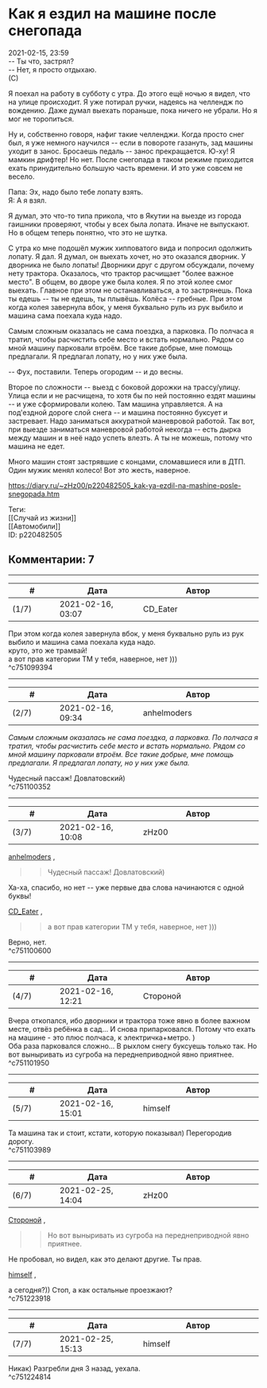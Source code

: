 Как я ездил на машине после снегопада
=====================================

  
2021-02-15, 23:59  
 -- Ты что, застрял?   
 -- Нет, я просто отдыхаю.   
 (С)   
   
 Я поехал на работу в субботу с утра. До этого ещё ночью я видел, что на улице происходит. Я уже потирал ручки, надеясь на челлендж по вождению. Даже думал выехать пораньше, пока ничего не убрали. Но я мог не торопиться.   
   
 Ну и, собственно говоря, нафиг такие челленджи. Когда просто снег был, я уже немного научился -- если в повороте газануть, зад машины уходит в занос. Бросаешь педаль -- занос прекращается. Ю-ху! Я мамкин дрифтер! Но нет. После снегопада в таком режиме приходится ехать принудительно большую часть времени. И это уже совсем не весело.   
   
 Папа: Эх, надо было тебе лопату взять.   
 Я: А я взял.   
   
 Я думал, это что-то типа прикола, что в Якутии на выезде из города гаишники проверяют, чтобы у всех была лопата. Иначе не выпускают. Но в общем теперь понятно, что это не шутка.   
   
 С утра ко мне подошёл мужик хипповатого вида и попросил одолжить лопату. Я дал. Я думал, он выехать хочет, но это оказался дворник. У дворника не было лопаты! Дворники друг с другом обсуждали, почему нету трактора. Оказалось, что трактор расчищает "более важное место". В общем, во дворе уже была колея. Я по этой колее смог выехать. Главное при этом не останавливаться, а то застрянешь. Пока ты едешь -- ты не едешь, ты плывёшь. Колёса -- гребные. При этом когда колея завернула вбок, у меня буквально руль из рук выбило и машина сама поехала куда надо.   
   
 Самым сложным оказалась не сама поездка, а парковка. По полчаса я тратил, чтобы расчистить себе место и встать нормально. Рядом со мной машину парковали втроём. Все такие добрые, мне помощь предлагали. Я предлагал лопату, но у них уже была.   
   
 -- Фух, поставили. Теперь огородим -- и до весны.   
   
 Второе по сложности -- выезд с боковой дорожки на трассу/улицу. Улица если и не расчищена, то хотя бы по ней постоянно ездят машины -- и уже сформировали колею. Там машина управляется. А на под'ездной дороге слой снега -- и машина постоянно буксует и застревает. Надо заниматься аккуратной маневровой работой. Так вот, при выезде заниматься маневровой работой некогда -- есть дырка между машин и в неё надо успеть влезть. А ты не можешь, потому что машина не едет.   
   
 Много машин стоят застрявшие с концами, сломавшиеся или в ДТП. Один мужик менял колесо! Вот это жесть, наверное.   
  
<https://diary.ru/~zHz00/p220482505_kak-ya-ezdil-na-mashine-posle-snegopada.htm>  
  
Теги:  
[[Случай из жизни]]  
[[Автомобили]]  
ID: p220482505  


Комментарии: 7
--------------

  


---



|         #         |              Дата              |                     Автор                     |           ID           |
| --- | --- | --- | --- |
| (1/7) | 2021-02-16, 03:07 | CD\_Eater | c751099394 |

  
  При этом когда колея завернула вбок, у меня буквально руль из рук выбило и машина сама поехала куда надо.    
 круто, это же трамвай!   
 а вот прав категории ТМ у тебя, наверное, нет )))   
 ^c751099394

---



|         #         |              Дата              |                     Автор                     |           ID           |
| --- | --- | --- | --- |
| (2/7) | 2021-02-16, 09:34 | anhelmoders | c751100352 |

  
  *Самым сложным оказалась не сама поездка, а парковка. По полчаса я тратил, чтобы расчистить себе место и встать нормально. Рядом со мной машину парковали втроём. Все такие добрые, мне помощь предлагали. Я предлагал лопату, но у них уже была.*    
   
 Чудесный пассаж! Довлатовский)   
 ^c751100352

---



|         #         |              Дата              |                     Автор                     |           ID           |
| --- | --- | --- | --- |
| (3/7) | 2021-02-16, 10:08 | zHz00 | c751100600 |

  
  [anhelmoders](http://anhelmoders.diary.ru "No plans. Only wonders.")  ,   
   
 >>Чудесный пассаж! Довлатовский)   
   
 Ха-ха, спасибо, но нет -- уже первые два слова начинаются с одной буквы!   
   
  [CD\_Eater](http://cd-eater.diary.ru "Записки ДискоЕда")  ,   
   
 >>а вот прав категории ТМ у тебя, наверное, нет )))   
   
 Верно, нет.   
 ^c751100600

---



|         #         |              Дата              |                     Автор                     |           ID           |
| --- | --- | --- | --- |
| (4/7) | 2021-02-16, 12:21 | Стороной | c751101950 |

  
 Вчера откопался, ибо дворники и трактора тоже явно в более важном месте, отвёз ребёнка в сад... И снова припарковался. Потому что ехать на машине - это плюс полчаса, к электричка+метро. )   
 Оба раза парковался сложно... В рыхлом снегу буксуешь только так. Но вот выныривать из сугроба на переднеприводной явно приятнее.   
 ^c751101950

---



|         #         |              Дата              |                     Автор                     |           ID           |
| --- | --- | --- | --- |
| (5/7) | 2021-02-16, 15:01 | himself | c751103989 |

  
 Та машина так и стоит, кстати, которую показывал) Перегородив дорогу.   
 ^c751103989

---



|         #         |              Дата              |                     Автор                     |           ID           |
| --- | --- | --- | --- |
| (6/7) | 2021-02-25, 14:04 | zHz00 | c751223918 |

  
  [Стороной](http://1047.diary.ru "Арфы нет - возьмите бубен!")  ,   
 >>Но вот выныривать из сугроба на переднеприводной явно приятнее.   
   
 Не пробовал, но видел, как это делают другие. Ты прав.   
   
  [himself](http://himself.diary.ru "void")  ,   
   
 а сегодня?)) Стоп, а как остальные проезжают?   
 ^c751223918

---



|         #         |              Дата              |                     Автор                     |           ID           |
| --- | --- | --- | --- |
| (7/7) | 2021-02-25, 15:13 | himself | c751224814 |

  
 Никак) Разгребли дня 3 назад, уехала.   
 ^c751224814
